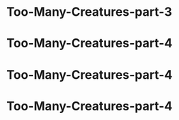 # Too-Many-Creatures-part-3
# Too-Many-Creatures-part-4
# Too-Many-Creatures-part-4
# Too-Many-Creatures-part-4
